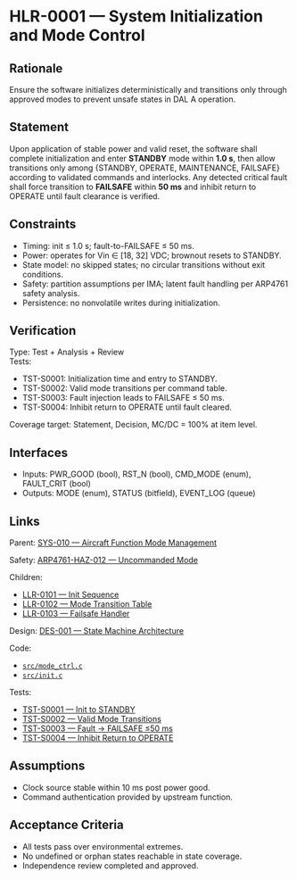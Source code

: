 # HLR-0001 — System Initialization and Mode Control

## Rationale
Ensure the software initializes deterministically and transitions only through approved modes to prevent unsafe states in DAL A operation.

## Statement
Upon application of stable power and valid reset, the software shall complete initialization and enter **STANDBY** mode within **1.0 s**, then allow transitions only among {STANDBY, OPERATE, MAINTENANCE, FAILSAFE} according to validated commands and interlocks. Any detected critical fault shall force transition to **FAILSAFE** within **50 ms** and inhibit return to OPERATE until fault clearance is verified.

## Constraints
- Timing: init ≤ 1.0 s; fault-to-FAILSAFE ≤ 50 ms.
- Power: operates for Vin ∈ [18, 32] VDC; brownout resets to STANDBY.
- State model: no skipped states; no circular transitions without exit conditions.
- Safety: partition assumptions per IMA; latent fault handling per ARP4761 safety analysis.
- Persistence: no nonvolatile writes during initialization.

## Verification
Type: Test + Analysis + Review  
Tests:
- TST-S0001: Initialization time and entry to STANDBY.
- TST-S0002: Valid mode transitions per command table.
- TST-S0003: Fault injection leads to FAILSAFE ≤ 50 ms.
- TST-S0004: Inhibit return to OPERATE until fault cleared.

Coverage target: Statement, Decision, MC/DC = 100% at item level.

## Interfaces
- Inputs: PWR_GOOD (bool), RST_N (bool), CMD_MODE (enum), FAULT_CRIT (bool)
- Outputs: MODE (enum), STATUS (bitfield), EVENT_LOG (queue)
## Links
Parent: [SYS-010 — Aircraft Function Mode Management](../../requirements/high/SYS-010.md)

Safety: [ARP4761-HAZ-012 — Uncommanded Mode](../../constraints/ARP4761-HAZ-012.md)

Children:
- [LLR-0101 — Init Sequence](../LLR/LLR-0101.md)
- [LLR-0102 — Mode Transition Table](../LLR/LLR-0102.md)
- [LLR-0103 — Failsafe Handler](../LLR/LLR-0103.md)

Design: [DES-001 — State Machine Architecture](../../design/DES-001.md)

Code:
- [`src/mode_ctrl.c`](../../source/src/mode_ctrl.c)
- [`src/init.c`](../../source/src/init.c)

Tests:
- [TST-S0001 — Init to STANDBY](../../verification/procedures/TST-S0001.md)
- [TST-S0002 — Valid Mode Transitions](../../verification/procedures/TST-S0002.md)
- [TST-S0003 — Fault → FAILSAFE ≤50 ms](../../verification/procedures/TST-S0003.md)
- [TST-S0004 — Inhibit Return to OPERATE](../../verification/procedures/TST-S0004.md)


## Assumptions
- Clock source stable within 10 ms post power good.
- Command authentication provided by upstream function.

## Acceptance Criteria
- All tests pass over environmental extremes.
- No undefined or orphan states reachable in state coverage.
- Independence review completed and approved.
